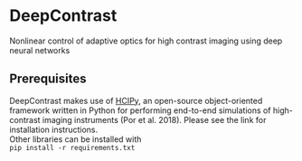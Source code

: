 # DeepContrast
Nonlinear control of adaptive optics for high contrast imaging using deep neural networks

## Prerequisites
DeepContrast makes use of [HCIPy](https://github.com/ehpor/hcipy), an open-source object-oriented framework written in Python for performing end-to-end
simulations of high-contrast imaging instruments (Por et al. 2018). Please see the link for installation instructions.  
Other libraries can be installed with  
`pip install -r requirements.txt`
